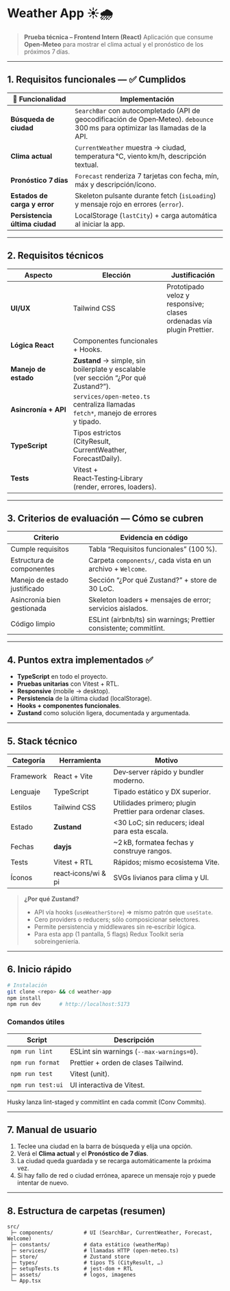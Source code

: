 # Weather App ☀️🌧️

> **Prueba técnica – Frontend Intern (React)**
> Aplicación que consume **Open‑Meteo** para mostrar el clima actual y el pronóstico de los próximos 7 días.

---

## 1. Requisitos funcionales — ✅ Cumplidos

| 🔹 Funcionalidad               | Implementación                                                                                                   |
| ------------------------------ | ---------------------------------------------------------------------------------------------------------------- |
| **Búsqueda de ciudad**         | `SearchBar` con autocompletado (API de geocodificación de Open‑Meteo). `debounce` 300 ms para optimizar las llamadas de la API. |
| **Clima actual**               | `CurrentWeather` muestra → ciudad, temperatura °C, viento km/h, descripción textual.                             |
| **Pronóstico 7 días**          | `Forecast` renderiza 7 tarjetas con fecha, mín, máx y descripción/ícono.                                         |
| **Estados de carga y error**   | Skeleton pulsante durante fetch (`isLoading`) y mensaje rojo en errores (`error`).                               |
| **Persistencia última ciudad** | LocalStorage (`lastCity`) + carga automática al iniciar la app.                                                  |

---

## 2. Requisitos técnicos

| Aspecto              | Elección                                                                             | Justificación                                                         |
| -------------------- | ------------------------------------------------------------------------------------ | --------------------------------------------------------------------- |
| **UI/UX**            | Tailwind CSS                                                                         | Prototipado veloz y responsive; clases ordenadas vía plugin Prettier. |
| **Lógica React**     | Componentes funcionales + Hooks.                                                     |                                                                       |
| **Manejo de estado** | **Zustand** → simple, sin boilerplate y escalable (ver sección “¿Por qué Zustand?”). |                                                                       |
| **Asincronía + API** | `services/open‑meteo.ts` centraliza llamadas `fetch*`, manejo de errores y tipado.   |                                                                       |
| **TypeScript**       | Tipos estrictos (CityResult, CurrentWeather, ForecastDaily).                         |                                                                       |
| **Tests**            | Vitest + React‑Testing‑Library (render, errores, loaders).                           |                                                                       |

---

## 3. Criterios de evaluación — Cómo se cubren

| Criterio                     | Evidencia en código                                                |
| ---------------------------- | ------------------------------------------------------------------ |
| Cumple requisitos            | Tabla “Requisitos funcionales” (100 %).                            |
| Estructura de componentes    | Carpeta `components/`, cada vista en un archivo + `Welcome`.       |
| Manejo de estado justificado | Sección “¿Por qué Zustand?” + store de 30 LoC.                     |
| Asincronía bien gestionada   | Skeleton loaders + mensajes de error; servicios aislados.          |
| Código limpio                | ESLint (airbnb/ts) sin warnings; Prettier consistente; commitlint. |

---

## 4. Puntos extra implementados ✅

- **TypeScript** en todo el proyecto.
- **Pruebas unitarias** con Vitest + RTL.
- **Responsive** (mobile → desktop).
- **Persistencia** de la última ciudad (localStorage).
- **Hooks + componentes funcionales**.
- **Zustand** como solución ligera, documentada y argumentada.

---

## 5. Stack técnico

| Categoría | Herramienta         | Motivo                                                   |
| --------- | ------------------- | -------------------------------------------------------- |
| Framework | React + Vite        | Dev‑server rápido y bundler moderno.                     |
| Lenguaje  | TypeScript          | Tipado estático y DX superior.                           |
| Estilos   | Tailwind CSS        | Utilidades primero; plugin Prettier para ordenar clases. |
| Estado    | **Zustand**         | <30 LoC; sin reducers; ideal para esta escala.           |
| Fechas    | **dayjs**           | \~2 kB, formatea fechas y construye rangos.              |
| Tests     | Vitest + RTL        | Rápidos; mismo ecosistema Vite.                          |
| Íconos    | react‑icons/wi & pi | SVGs livianos para clima y UI.                           |

> **¿Por qué Zustand?**
>
> - API vía hooks (`useWeatherStore`) ⇒ mismo patrón que `useState`.
> - Cero providers o reducers; sólo composicionar selectores.
> - Permite persistencia y middlewares sin re‑escribir lógica.
> - Para esta app (1 pantalla, 5 flags) Redux Toolkit sería sobreingeniería.

---

## 6. Inicio rápido

```bash
# Instalación
git clone <repo> && cd weather-app
npm install
npm run dev      # http://localhost:5173
```

### Comandos útiles

| Script            | Descripción                               |
| ----------------- | ----------------------------------------- |
| `npm run lint`    | ESLint sin warnings (`--max-warnings=0`). |
| `npm run format`  | Prettier + orden de clases Tailwind.      |
| `npm run test`    | Vitest (unit).                            |
| `npm run test:ui` | UI interactiva de Vitest.                 |

Husky lanza lint-staged y commitlint en cada commit (Conv Commits).

---

## 7. Manual de usuario

1. Teclee una ciudad en la barra de búsqueda y elija una opción.
2. Verá el **Clima actual** y el **Pronóstico de 7 días**.
3. La ciudad queda guardada y se recarga automáticamente la próxima vez.
4. Si hay fallo de red o ciudad errónea, aparece un mensaje rojo y puede intentar de nuevo.

---

## 8. Estructura de carpetas (resumen)

```
src/
 ├─ components/          # UI (SearchBar, CurrentWeather, Forecast, Welcome)
 ├─ constants/           # data estático (weatherMap)
 ├─ services/            # llamadas HTTP (open-meteo.ts)
 ├─ store/               # Zustand store
 ├─ types/               # tipos TS (CityResult, …)
 ├─ setupTests.ts        # jest-dom + RTL
 ├─ assets/              # logos, imagenes
 └─ App.tsx
```

